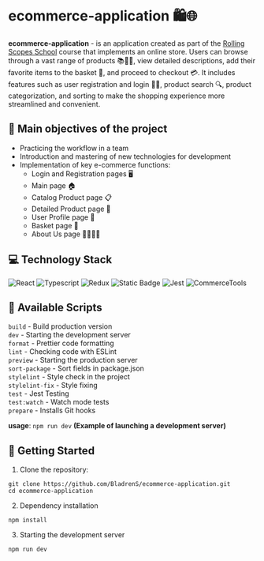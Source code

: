 # ecommerce-application 🛍️🌐

**ecommerce-application** - is an application created as part of the [Rolling Scopes School](https://rs.school/) course that implements an online store. Users can browse through a vast range of products 📚👗👟, view detailed descriptions, add their favorite items to the basket 🛒, and proceed to checkout 💳. It includes features such as user registration and login 📝🔐, product search 🔍, product categorization, and sorting to make the shopping experience more streamlined and convenient.

## 📝 Main objectives of the project

- Practicing the workflow in a team
- Introduction and mastering of new technologies for development
- Implementation of key e-commerce functions:
  - Login and Registration pages 🖥️
  - Main page 🏠
  - Catalog Product page 📋
  - Detailed Product page 🔎
  - User Profile page 👤
  - Basket page 🛒
  - About Us page 🙋‍♂️🙋‍♀️

## 💻 Technology Stack

![React](https://img.shields.io/badge/React-20232A?logo=react)
![Typescript](https://img.shields.io/badge/Typescript-blue?logo=typescript)
![Redux](https://img.shields.io/badge/Redux-764ABC?logo=redux)
![Static Badge](https://img.shields.io/badge/SASS-purple?logo=SASS)
![Jest](https://img.shields.io/badge/Jest-99424f?logo=Jest)
![CommerceTools](https://img.shields.io/badge/CommerceTools-purple?logo=comerctools)

## 🚀 Available Scripts

`build` - Build production version  
`dev` - Starting the development server  
`format` - Prettier code formatting  
`lint` - Checking code with ESLint  
`preview` - Starting the production server  
`sort-package` - Sort fields in package.json  
`stylelint` - Style check in the project  
`stylelint-fix` - Style fixing  
`test` - Jest Testing  
`test:watch` - Watch mode tests  
`prepare` - Installs Git hooks

**usage**: `npm run dev` **(Example of launching a development server)**

## 🏁 Getting Started

1. Clone the repository:

```
git clone https://github.com/BladrenS/ecommerce-application.git
cd ecommerce-application
```

2. Dependency installation

```
npm install
```

3. Starting the development server

```
npm run dev
```
